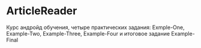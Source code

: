 # ArticleReader
Курс андройд обучения, четыре практических задания: Exmple-One, Example-Two, Example-Three, Example-Four и итоговое задание Example-Final
